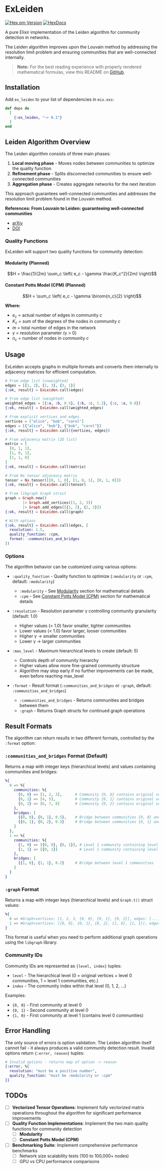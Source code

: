 # ExLeiden

[![Hex.pm Version](https://img.shields.io/hexpm/v/ex_leiden.svg)](https://hex.pm/packages/ex_leiden) [![HexDocs](https://img.shields.io/badge/hex-docs-lightgreen.svg)](https://hexdocs.pm/ex_leiden/)

A pure Elixir implementation of the Leiden algorithm for community detection in networks.

The Leiden algorithm improves upon the Louvain method by addressing the resolution limit problem and ensuring communities that are well-connected internally.

> **Note:** For the best reading experience with properly rendered mathematical formulas, view this README on [GitHub](https://github.com/smartepsh/ex_leiden#readme).

## Installation

Add `ex_leiden` to your list of dependencies in `mix.exs`:

```elixir
def deps do
  [
    {:ex_leiden, "~> 0.1"}
  ]
end
```

## Leiden Algorithm Overview

The Leiden algorithm consists of three main phases:

1. **Local moving phase** - Moves nodes between communities to optimize the quality function
2. **Refinement phase** - Splits disconnected communities to ensure well-connected communities
3. **Aggregation phase** - Creates aggregate networks for the next iteration

This approach guarantees well-connected communities and addresses the resolution limit problem found in the Louvain method.

**References: From Louvain to Leiden: guaranteeing well-connected communities**

- [arXiv](https://arxiv.org/abs/1810.08473)
- [DOI](https://doi.org/10.1038/s41598-019-41695-z)

### Quality Functions

ExLeiden will support two quality functions for community detection:

#### Modularity (Planned)
$$H = \frac{1}{2m} \sum_c \left( e_c - \gamma \frac{K_c^2}{2m} \right)$$

#### Constant Potts Model (CPM) (Planned)
$$H = \sum_c \left( e_c - \gamma \binom{n_c}{2} \right)$$

**Where:**
- $e_c$ = actual number of edges in community $c$
- $K_c$ = sum of the degrees of the nodes in community $c$
- $m$ = total number of edges in the network
- $\gamma$ = resolution parameter (γ > 0)
- $n_c$ = number of nodes in community $c$

## Usage

ExLeiden accepts graphs in multiple formats and converts them internally to adjacency matrices for efficient computation.

```elixir
# From edge list (unweighted)
edges = [{1, 2}, {2, 3}, {3, 1}]
{:ok, result} = ExLeiden.call(edges)

# From edge list (weighted)
weighted_edges = [{:a, :b, 0.5}, {:b, :c, 1.2}, {:c, :a, 0.8}]
{:ok, result} = ExLeiden.call(weighted_edges)

# From explicit vertices and edges
vertices = ["alice", "bob", "carol"]
edges = [{"alice", "bob"}, {"bob", "carol"}]
{:ok, result} = ExLeiden.call({vertices, edges})

# From adjacency matrix (2D list)
matrix = [
  [0, 1, 1],
  [1, 0, 1],
  [1, 1, 0]
]
{:ok, result} = ExLeiden.call(matrix)

# From Nx tensor adjacency matrix
tensor = Nx.tensor([[0, 1, 0], [1, 0, 1], [0, 1, 0]])
{:ok, result} = ExLeiden.call(tensor)

# From libgraph Graph struct
graph = Graph.new()
        |> Graph.add_vertices([1, 2, 3])
        |> Graph.add_edges([{1, 2}, {2, 3}])
{:ok, result} = ExLeiden.call(graph)

# With options
{:ok, result} = ExLeiden.call(edges, [
  resolution: 1.5,
  quality_function: :cpm,
  format: :communities_and_bridges
])
```

### Options

The algorithm behavior can be customized using various options:

- `:quality_function` - Quality function to optimize (`:modularity` or `:cpm`, default: `:modularity`)
  - `:modularity` - See [Modularity](#modularity) section for mathematical details
  - `:cpm` - See [Constant Potts Model (CPM)](#constant-potts-model-cpm) section for mathematical details

- `:resolution` - Resolution parameter γ controlling community granularity (default: 1.0)
  - Higher values (> 1.0) favor smaller, tighter communities
  - Lower values (< 1.0) favor larger, looser communities
  - Higher γ → smaller communities
  - Lower γ → larger communities

- `:max_level` - Maximum hierarchical levels to create (default: 5)
  - Controls depth of community hierarchy
  - Higher values allow more fine-grained community structure
  - Algorithm may stop early if no further improvements can be made, even before reaching max_level

- `:format` - Result format (`:communities_and_bridges` or `:graph`, default: `:communities_and_bridges`)
  - `:communities_and_bridges` - Returns communities and bridges between them
  - `:graph` - Returns Graph structs for continued graph operations

## Result Formats

The algorithm can return results in two different formats, controlled by the `:format` option:

### `:communities_and_bridges` Format (Default)

Returns a map with integer keys (hierarchical levels) and values containing communities and bridges:

```elixir
%{
  0 => %{
    communities: %{
      {0, 0} => [1, 2, 3],      # Community {0, 0} contains original vertices [1, 2, 3]
      {0, 1} => [4, 5],         # Community {0, 1} contains original vertices [4, 5]
      {0, 2} => [6, 7, 8]       # Community {0, 2} contains original vertices [6, 7, 8]
    },
    bridges: [
      {{0, 0}, {0, 1}, 0.5},    # Bridge between communities {0, 0} and {0, 1} with weight 0.5
      {{0, 1}, {0, 2}, 0.3}     # Bridge between communities {0, 1} and {0, 2} with weight 0.3
    ]
  },
  1 => %{
    communities: %{
      {1, 0} => [{0, 0}, {0, 1}], # Level 1 community containing level 0 communities
      {1, 1} => [{0, 2}]          # Level 1 community containing level 0 community
    },
    bridges: [
      {{1, 0}, {1, 1}, 0.2}     # Bridge between level 1 communities
    ]
  }
}
```

### `:graph` Format

Returns a map with integer keys (hierarchical levels) and `Graph.t()` struct values:

```elixir
%{
  0 => #Graph<vertices: [1, 2, 3, {0, 0}, {0, 1}, {0, 2}], edges: [...], ...>,
  1 => #Graph<vertices: [{0, 0}, {0, 1}, {0, 2}, {1, 0}, {1, 1}], edges: [...], ...>
}
```

This format is useful when you need to perform additional graph operations using the `libgraph` library.

### Community IDs

Community IDs are represented as `{level, index}` tuples:

- `level` - The hierarchical level (0 = original vertices + level 0 communities, 1 = level 1 communities, etc.)
- `index` - The community index within that level (0, 1, 2, ...)

Examples:
- `{0, 0}` - First community at level 0
- `{0, 1}` - Second community at level 0
- `{1, 0}` - First community at level 1 (contains level 0 communities)

## Error Handling

The only source of errors is option validation. The Leiden algorithm itself cannot fail - it always produces a valid community detection result. Invalid options return `{:error, reason}` tuples:

```elixir
# Invalid options - returns map of option -> reason
{:error, %{
  resolution: "must be a positive number",
  quality_function: "must be :modularity or :cpm"
}}
```

## TODOs

- [ ] **Vectorized Tensor Operations**: Implement fully vectorized matrix operations throughout the algorithm for significant performance improvements
- [ ] **Quality Function Implementations**: Implement the two main quality functions for community detection
  - [ ] **Modularity**
  - [ ] **Constant Potts Model (CPM)**
- [ ] **Benchmarking Suite**: Implement comprehensive performance benchmarks
  - [ ] Network size scalability tests (100 to 100,000+ nodes)
  - [ ] GPU vs CPU performance comparisons
